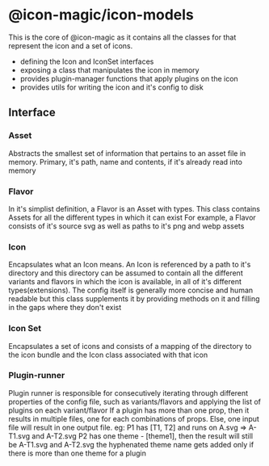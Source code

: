 # @icon-magic/icon-models

This is the core of @icon-magic as it contains all the classes for that
represent the icon and a set of icons.

- defining the Icon and IconSet interfaces
- exposing a class that manipulates the icon in memory
- provides plugin-manager functions that apply plugins on the icon
- provides utils for writing the icon and it's config to disk

## Interface

### Asset

Abstracts the smallest set of information that pertains to an asset file in
memory. Primary, it's path, name and contents, if it's already read into memory

### Flavor

In it's simplist definition, a Flavor is an Asset with types. This class
contains Assets for all the different types in which it can exist For example, a
Flavor consists of it's source svg as well as paths to it's png and webp assets

### Icon

Encapsulates what an Icon means. An Icon is referenced by a path to it's
directory and this directory can be assumed to contain all the different
variants and flavors in which the icon is available, in all of it's different
types(extensions). The config itself is generally more concise and human
readable but this class supplements it by providing methods on it and filling in
the gaps where they don't exist

### Icon Set

Encapsulates a set of icons and consists of a mapping of the directory to the
icon bundle and the Icon class associated with that icon

### Plugin-runner

Plugin runner is responsible for consecutively iterating through different
properties of the config file, such as variants/flavors and applying the list of
plugins on each variant/flavor If a plugin has more than one prop, then it
results in multiple files, one for each combinations of props. Else, one input
file will result in one output file. eg: P1 has [T1, T2] and runs on A.svg =>
A-T1.svg and A-T2.svg P2 has one theme - [theme1], then the result will still be
A-T1.svg and A-T2.svg the hyphenated theme name gets added only if there is more
than one theme for a plugin
